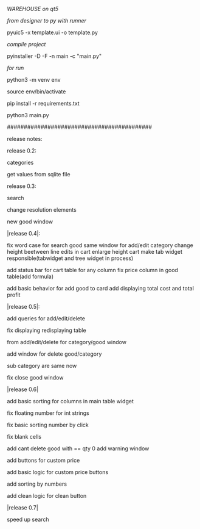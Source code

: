 *WAREHOUSE on qt5*

*from designer to py with runner*

 pyuic5 -x template.ui -o template.py

*compile project*

pyinstaller -D -F -n main -c "main.py"

*for run*

python3 -m venv env 

source env/bin/activate

pip install -r requirements.txt

python3 main.py

###########################################

release notes:

release 0.2:

categories 

get values from sqlite file


release 0.3:

search 

change resolution elements

new good window

|release 0.4|:

fix word case for search good same window for add/edit category change height beetween line 
edits in cart enlarge height cart make tab widget responsible(tabwidget and tree widget in process)

add status bar for cart table for any column fix price column in good table(add formula)

add basic behavior for add good to card add displaying total cost and total profit

|release 0.5|:

add queries for add/edit/delete 

fix displaying redisplaying table

from add/edit/delete for category/good window

add window for delete good/category

sub category are same now

fix close good window


|release 0.6|

add basic sorting for columns in main table widget

fix floating number for int strings

fix basic sorting number by click

fix blank cells

add cant delete good  with == qty 0 add warning window

add buttons for custom price

add basic logic for custom price buttons

add sorting by numbers

add clean logic for clean button


|release 0.7|

speed up search
